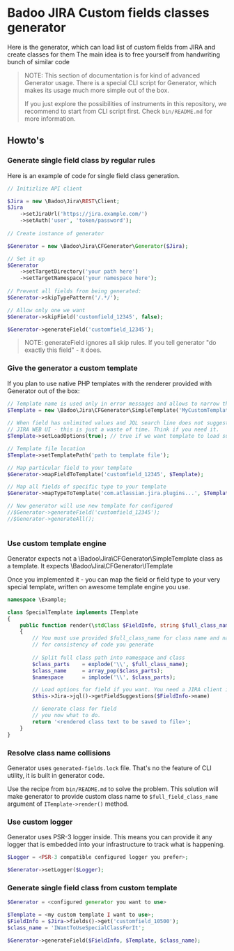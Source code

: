 # Badoo JIRA Custom fields classes generator

Here is the generator, which can load list of custom fields from JIRA and create classes for them
The main idea is to free yourself from handwriting bunch of similar code

> NOTE: This section of documentation is for kind of advanced Generator usage. 
> There is a special CLI script for Generator, which makes its usage much more simple out of the box.
>
> If you just explore the possibilities of instruments in this repository, we recommend to start from CLI script first.
> Check `bin/README.md` for more information.

## Howto's

### Generate single field class by regular rules

Here is an example of code for single field class generation.

```php
// Initizlize API client

$Jira = new \Badoo\Jira\REST\Client;
$Jira
    ->setJiraUrl('https://jira.example.com/')
    ->setAuth('user', 'token/password');
    
// Create instance of generator 

$Generator = new \Badoo\Jira\CFGenerator\Generator($Jira);

// Set it up
$Generator
    ->setTargetDirectory('your path here')
    ->setTargetNamespace('your namespace here');
    
// Prevent all fields from being generated:
$Generator->skipTypePattern('/.*/');

// Allow only one we want
$Generator->skipField('customfield_12345', false);

$Generator->generateField('customfield_12345');
```

> NOTE: generateField ignores all skip rules. If you tell generator "do exactly this field" - it does.

### Give the generator a custom template

If you plan to use native PHP templates with the renderer provided with Generator out of the box:

```php
// Template name is used only in error messages and allows to narrow the field of error when you face it
$Template = new \Badoo\Jira\CFGenerator\SimpleTemplate('MyCustomTemplate', $Jira);
 
// When field has unlimited values and JQL search line does not suggest anything for field in 
// JIRA WEB UI - this is just a waste of time. Think if you need it.
$Template->setLoadOptions(true); // true if we want template to load suggestions for field. 

// Template file location
$Template->setTemplatePath('path to template file');

// Map particular field to your template
$Generator->mapFieldToTemplate('customfield_12345', $Template);

// Map all fields of specific type to your template
$Generator->mapTypeToTemplate('com.atlassian.jira.plugins...', $Template);

// Now generator will use new template for configured
//$Generator->generateField('customfield_12345');
//$Generator->generateAll();
 
```

### Use custom template engine

Generator expects not a \Badoo\Jira\CFGenerator\SimpleTemplate class as a template. 
It expects \Badoo\Jira\CFGenerator\ITemplate

Once you implemented it - you can map the field or field type to your very special template,
written on awesome template engine you use.

```php
namespace \Example;

class SpecialTemplate implements ITemplate
{
    public function render(\stdClass $FieldInfo, string $full_class_name) : string
    {
        // You must use provided $full_class_name for class name and namespace
        // for consistency of code you generate
         
        // Split full class path into namespace and class
        $class_parts    = explode('\\', $full_class_name);
        $class_name     = array_pop($class_parts);
        $namespace      = implode('\\', $class_parts);

        // Load options for field if you want. You need a JIRA client inside your class for that:
        $this->Jira->jql()->getFieldSuggestions($FieldInfo->name)

        // Generate class for field
        // you now what to do.
        return '<rendered class text to be saved to file>';
    }
}
```

### Resolve class name collisions

Generator uses `generated-fields.lock` file. That's no the feature of CLI utility, it is built in generator code.

Use the recipe from `bin/README.md` to solve the problem. This solution will make generator to provide custom 
class name to `$full_field_class_name` argument of `ITemplate->render()` method.

### Use custom logger

Generator uses PSR-3 logger inside. This means you can provide it any logger that is embedded into your
infrastructure to track what is happening.

```php
$Logger = <PSR-3 compatible configured logger you prefer>;

$Generator->setLogger($Logger);
```

### Generate single field class from custom template

```php
$Generator = <configured generator you want to use>

$Template = <my custom template I want to use>;
$FieldInfo = $Jira->fields()->get('customfield_10500');
$class_name = 'IWantToUseSpecialClassForIt';

$Generator->generateField($FieldInfo, $Template, $class_name);
```

